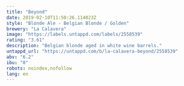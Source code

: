 ```yaml
---
title: "Beyond"
date: 2019-02-10T11:50:26.114023Z
style: "Blonde Ale - Belgian Blonde / Golden"
brewery: "La Calavera"
image: "https://labels.untappd.com/labels/2558539"
rating: "3.61"
description: "Belgian blonde aged in white wine barrels."
untappd_url: "https://untappd.com/b/la-calavera-beyond/2558539"
abv: "6.2"
ibu: "0"
robots: noindex,nofollow
lang: en
---
```

